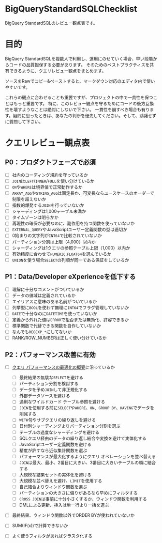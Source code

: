 # BigQueryStandardSQLChecklist
BigQuery StandardSQLのレビュー観点表です。

# 目的
BigQuery StandardSQLを複数人で利用し、運用にのせていく場合、早い段階からコードの品質担保する必要があります。
そのためのベストプラクティスを共有できるように、クエリレビュー観点をまとめます。

ソースをRawでコピー&ペーストすると、マークダウン対応のエディタ内で使いやすいです。

これらの観点に合わせることも重要ですが、プロジェクトの中で一貫性を保つことはもっと重要です。
特に、このレビュー観点を守るためにコードの後方互換性を壊すようなことは絶対にしないで下さい。
一貫性を崩すべき場合も有ります。疑問に思ったときは、あなたの判断を優先してください。そして、躊躇せずに質問して下さい。

# クエリレビュー観点表
## P0：プロダクトフェーズで必須
- [ ] 社内のコーディング規約を守っているか
- [ ] `JOIN`は`LEFT`/`INNER`/`FULL`を使い分けているか
- [ ] `ON`や`WHERE`は境界値で正常動作するか
- [ ] `ARRAY_AGG`や`STRING_AGG`は固定長か、可変長ならユースケースのオーダーで制限を超えないか
- [ ] 指数的爆発する`JOIN`を行っていないか
- [ ] シャーディングは1,000テーブル未満か
- [ ] タイムゾーンは明らかか
- [ ] 再現性の確保が必要なのに、副作用を持つ関数を使っていないか
- [ ] `EXTERNAL_QUERY`やJavaScriptユーザー定義関数の型は適切か
- [ ] 0始まりの文字列が`INT64`で比較されていないか
- [ ] パーティション分割は上限（4,000）以内か
- [ ] シャーディングは1クエリの参照テーブル上限（1,000）以内か
- [ ] 有効精度に合わせて`NUMERIC`,`FLOAT64`を選んでいるか
- [ ] `UNION`を使う場合`SELECT`の列順が同一である保証をしているか

## P1：Data/Developer eXperienceを低下する
- [ ] 理解に十分なコメントがついているか
- [ ] データの値域は定義されているか
- [ ] エイリアスに意味のある名前がついているか
- [ ] 列挙型に`BOOL`を使わず無理に`INT64`でフラグ管理していないか
- [ ] `DATE`で十分なのに`DATETIME`を使っていないか
- [ ] 定義から外れた値は`ERROR`で拒否または無効化、許容できるか
- [ ] 標準関数で代替できる関数を自作していないか
- [ ] なんでも`REGEXP_*`にしてないか
- [ ] RANK/ROW_NUMBERは正しく使い分けているか

## P2：パフォーマンス改善に有効
- [ ] [クエリ パフォーマンスの最適化の概要](https://cloud.google.com/bigquery/docs/best-practices-performance-overview)に沿っているか
    - [ ] 最終結果の無駄な`SELECT`を避ける
    - [ ] パーティション分割を検討する
    - [ ] データを予め`JOIN`して非正規化する
    - [ ] 外部データソースを避ける
    - [ ] 過剰なワイルドカード テーブル参照を避ける
    - [ ] `JOIN`を使用する前に`SELECT`や`WHERE`、`ON`、`GROUP BY`、`HAVING`でデータを削減する
    - [ ] `WITH`句やサブクエリの繰り返しを避ける
    - [ ] 日付別シャーディングよりパーティション分割を選ぶ
    - [ ] テーブルの過度なシャーディングを避ける
    - [ ] SQLクエリ経由のデータの繰り返し結合や変換を避けて実体化する
    - [ ] JavaScriptユーザー定義関数を避ける
    - [ ] 精度が許すなら近似集計関数を選ぶ
    - [ ] パフォーマンスが最大化するようにクエリ オペレーションを並べ替える
    - [ ] `JOIN`は最大、最小、2番目に大きい、3番目に大きいテーブルの順に結合する
    - [ ] 大規模な結果セットの実体化を避ける
    - [ ] 大規模な並べ替えを避け、`LIMIT`を使用する
    - [ ] 自己結合よりウィンドウ関数を選ぶ
    - [ ] パーティションの大きさに偏りがあるなら早めにフィルタする
    - [ ] `CROSS JOIN`は事前に十分小さくするか、ウィンドウ関数を利用する
    - [ ] DMLによる更新、挿入は単一行より一括を選ぶ
- [ ] 最終結果、ウィンドウ関数以外でORDER BYが使われていないか
- [ ] SUM(IF(x))で計算できないか
- [ ] よく使うフィルタがあればクラスタ化する

